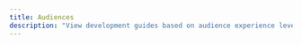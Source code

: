 ```yaml
---
title: Audiences
description: "View development guides based on audience experience level."
---
```

